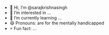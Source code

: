 - 👋 Hi, I’m @sarajkrishnasingh
- 👀 I’m interested in ...
- 🌱 I’m currently learning ...
- 😄 Pronouns: are for the mentally handicapped
- ⚡ Fun fact: ...

<!---
sarajkrishnasingh/sarajkrishnasingh is a ✨ special ✨ repository because its `README.md` (this file) appears on your GitHub profile.
You can click the Preview link to take a look at your changes.
--->
